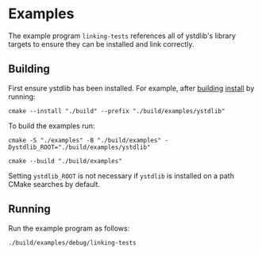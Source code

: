 # Examples

The example program `linking-tests` references all of ystdlib's library targets to ensure they can
be installed and link correctly.

## Building

First ensure ystdlib has been installed. For example, after [building](../README.md#building)
[install](../README.md#building) by running:

```shell
cmake --install "./build" --prefix "./build/examples/ystdlib"
```

To build the examples run:

```shell
cmake -S "./examples" -B "./build/examples" -Dystdlib_ROOT="./build/examples/ystdlib"

cmake --build "./build/examples"
```

Setting `ystdlib_ROOT` is not necessary if `ystdlib` is installed on a path CMake searches by
default.

## Running

Run the example program as follows:

```shell
./build/examples/debug/linking-tests
```
